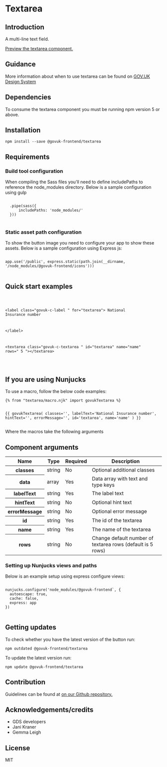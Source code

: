 


<h1 class="govuk-u-heading-36">
Textarea
</h1>

<h2 class="govuk-u-heading-24">Introduction</h2>
<p class="govuk-u-core-24">
  A multi-line text field.
</p>


<p class="govuk-u-copy-19">
<a href="http://govuk-frontend-review.herokuapp.com/components/textarea/preview">Preview the textarea component.
</a>
</p>

<h2 class="govuk-u-heading-24">Guidance</h2>

<p class="govuk-u-copy-19">
  More information about when to use textarea can be found on <a href="http://www.linktodesignsystem.com/textarea" title="Link to read guidance on the use of textarea on Gov.uk Design system website">GOV.UK Design System</a>
</p>

<h2 class="govuk-u-heading-24">Dependencies</h2>

<p class="govuk-u-copy-19">To consume the textarea component you must be running npm version 5 or above. </p>

<p class="govuk-u-copy-19"></p>

<h2 class="govuk-u-heading-24">Installation</h2>
<pre><code>npm install --save @govuk-frontend/textarea</code></pre>

<h2 class="govuk-u-heading-24">Requirements</h2>
<h3 class="govuk-u-bold-19">Build tool configuration</h3>
<p class="govuk-u-copy-19">When compiling the Sass files you'll need to define includePaths to reference the node_modules directory. Below is a sample configuration using gulp</p>
<pre>
<code>
  .pipe(sass({
      includePaths: 'node_modules/'
  }))
</code>
</pre>

<h3 class="govuk-u-bold-19">Static asset path configuration</h3>
<p class="govuk-u-copy-19">To show the button image you need to configure your app to show these assets. Below is a sample configuration using Express js:</p>
<pre>
<code>
app.use('/public', express.static(path.join(__dirname, '/node_modules/@govuk-frontend/icons')))
</code>
</pre>

<h2 class="govuk-u-heading-24">Quick start examples</h2>
<p class="govuk-u-copy-19"></p>
<pre>
<code>
  


&lt;label class=&quot;govuk-c-label &quot; for=&quot;textarea&quot;&gt;
  National Insurance number


&lt;/label&gt;


&lt;textarea class=&quot;govuk-c-textarea  &quot; id=&quot;textarea&quot; name=&quot;name&quot; rows=&quot; 5 &quot;&gt;&lt;/textarea&gt;


</code>
</pre>


<h2 class="govuk-u-heading-24">If you are using Nunjucks</h2>
<p class="govuk-u-copy-19">To use a macro, follow the below code examples:</p>
<pre><code>{% from &quot;textarea/macro.njk&quot; import govukTextarea %}

{{ govukTextarea(
  classes=&#39;&#39;,
  labelText=&#39;National Insurance number&#39;,
  hintText=&#39;&#39;,
  errorMessage=&#39;&#39;,
  id=&#39;textarea&#39;,
  name=&#39;name&#39;
  )
}}
</code></pre>

<p class="govuk-u-copy-19">Where the macros take the following arguments</p>

<h2 class="govuk-u-heading-24">Component arguments</h2>
<div>
<table class="govuk-c-table ">
  <thead class="govuk-c-table__head">
    <tr class="govuk-c-table__row">
      <th class="govuk-c-table__header "   scope="col">Name</th>
      <th class="govuk-c-table__header "   scope="col">Type</th>
      <th class="govuk-c-table__header "   scope="col">Required</th>
      <th class="govuk-c-table__header "   scope="col">Description</th>
  </tr>
  </thead>
  <tbody class="govuk-c-table__body">
    <tr class="govuk-c-table__row">
      <th class="govuk-c-table__header" scope="row"> classes</th>
      <td class="govuk-c-table__cell "  >string</td>
      <td class="govuk-c-table__cell "  >No</td>
      <td class="govuk-c-table__cell "  >Optional additional classes</td>
    </tr>
    <tr class="govuk-c-table__row">
      <th class="govuk-c-table__header" scope="row"> data</th>
      <td class="govuk-c-table__cell "  >array</td>
      <td class="govuk-c-table__cell "  >Yes</td>
      <td class="govuk-c-table__cell "  >Data array with text and type keys</td>
    </tr>
    <tr class="govuk-c-table__row">
      <th class="govuk-c-table__header" scope="row"> labelText</th>
      <td class="govuk-c-table__cell "  >string</td>
      <td class="govuk-c-table__cell "  >Yes</td>
      <td class="govuk-c-table__cell "  >The label text</td>
    </tr>
    <tr class="govuk-c-table__row">
      <th class="govuk-c-table__header" scope="row"> hintText</th>
      <td class="govuk-c-table__cell "  >string</td>
      <td class="govuk-c-table__cell "  >No</td>
      <td class="govuk-c-table__cell "  >Optional hint text</td>
    </tr>
    <tr class="govuk-c-table__row">
      <th class="govuk-c-table__header" scope="row"> errorMessage</th>
      <td class="govuk-c-table__cell "  >string</td>
      <td class="govuk-c-table__cell "  >No</td>
      <td class="govuk-c-table__cell "  >Optional error message</td>
    </tr>
    <tr class="govuk-c-table__row">
      <th class="govuk-c-table__header" scope="row"> id</th>
      <td class="govuk-c-table__cell "  >string</td>
      <td class="govuk-c-table__cell "  >Yes</td>
      <td class="govuk-c-table__cell "  >The id of the textarea</td>
    </tr>
    <tr class="govuk-c-table__row">
      <th class="govuk-c-table__header" scope="row"> name</th>
      <td class="govuk-c-table__cell "  >string</td>
      <td class="govuk-c-table__cell "  >Yes</td>
      <td class="govuk-c-table__cell "  >The name of the textarea</td>
    </tr>
    <tr class="govuk-c-table__row">
      <th class="govuk-c-table__header" scope="row"> rows</th>
      <td class="govuk-c-table__cell "  >string</td>
      <td class="govuk-c-table__cell "  >No</td>
      <td class="govuk-c-table__cell "  >Change default number of textarea rows (default is 5 rows)</td>
    </tr>
  </tbody>
</table>

</div>

<h3 class="govuk-u-bold-19">Setting up Nunjucks views and paths</h3>
<p class="govuk-u-copy-19">Below is an example setup using express configure views:</p>
<pre>
<code>
nunjucks.configure('node_modules/@govuk-frontend`, {
  autoescape: true,
  cache: false,
  express: app
})
</code>
</pre>

<h2 class="govuk-u-heading-24">Getting updates</h2>

<p class="govuk-u-copy-19">To check whether you have the latest version of the button run:</p>

<pre><code>npm outdated @govuk-frontend/textarea</code></pre>

<p class="govuk-u-copy-19">To update the latest version run:</p>

<pre><code>npm update @govuk-frontend/textarea</code></pre>

<h2 class="govuk-u-heading-24">Contribution</h2>
<p class="govuk-u-copy-19">
  Guidelines can be found at <a href="https://github.com/alphagov/govuk-frontend/blob/master/CONTRIBUTING.md" title="link to contributing guidelines on our github repository">on our Github repository.</a>
</p>

<h2 class="govuk-u-heading-24">Acknowledgements/credits</h2>

<ul class="govuk-c-list ">

  <li>
        GDS developers
  </li>
  <li>
        Jani Kraner
  </li>
  <li>
        Gemma Leigh
  </li>

</ul>


<h2 class="govuk-u-heading-24">License</h2>
<p class="govuk-u-copy-19">MIT</p>
